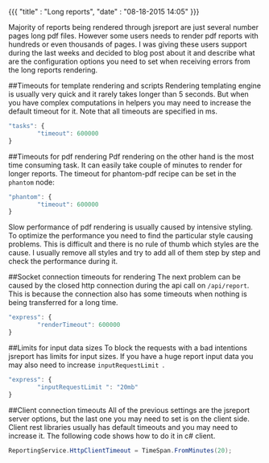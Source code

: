{{{
    "title"    : "Long reports",
    "date"     : "08-18-2015 14:05"
}}}

Majority of reports being rendered through jsreport are just several number pages long pdf files. However some users needs to render pdf reports with hundreds or even thousands of pages. I was giving these users support during the last weeks and decided to blog post about it and describe what are the configuration options you need to set when receiving errors from the long reports rendering.

##Timeouts for template rendering and scripts
Rendering templating engine is usually very quick and it rarely takes longer than 5 seconds.  But when you have complex computations in helpers you may need to increase the default timeout for it. Note that all timeouts are specified in ms.

```js
"tasks": {
        "timeout": 600000
}
```

##Timeouts for pdf rendering
Pdf rendering on the other hand is the most time consuming task. It can easily take couple of minutes to render for longer reports. The timeout for phantom-pdf recipe can be set in the `phantom` node:
```js
"phantom": {
        "timeout": 600000
}
```

Slow performance of pdf rendering is usually caused by intensive styling. To optimize the performance you need to find the particular style causing problems. This is difficult and there is no rule of thumb which styles are the cause.  I usually remove all styles and try to add all of them step by step and check the performance during it.

##Socket connection timeouts for rendering
The next problem can be caused by the closed http connection during the api call on `/api/report`. This is because the connection also has some timeouts when nothing is being transferred for a long time. 
 
```js
"express": {
        "renderTimeout": 600000
}
```

##Limits for input data sizes
To block the requests with a bad intentions jsreport has limits for input sizes. If you have a huge report input data you may also need to increase `inputRequestLimit `.
```js
"express": {
        "inputRequestLimit ": "20mb"
}
```

##Client connection timeouts
All of the previous settings are the jsreport server options, but the last one you may need to set is on the client side. Client rest libraries usually has default timeouts and you may need to increase it. The following code shows how to do it in c# client.

```cs
ReportingService.HttpClientTimeout = TimeSpan.FromMinutes(20);
```
